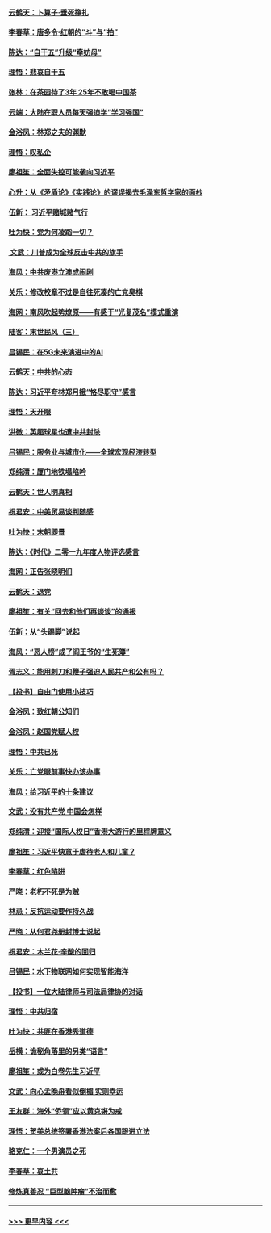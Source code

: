 #### [云鹤天：卜算子‧垂死挣扎](../pages/nsc993/n11739956.md?t=12240444) 
#### [李春草：唐多令‧红朝的“斗”与“拍”](../pages/nsc993/n11739830.md?t=12240444) 
#### [陈达：“自干五”升级“牵妨母”](../pages/nsc993/n11739724.md?t=12240444) 
#### [理悟：悲哀自干五](../pages/nsc993/n11739547.md?t=12240444) 
#### [张林：在茶园待了3年 25年不敢喝中国茶](../pages/nsc993/n11739240.md?t=12240444) 
#### [云端：大陆在职人员每天强迫学“学习强国”](../pages/nsc993/n11738735.md?t=12240444) 
#### [金浴凤：林郑之夫的渊默](../pages/nsc993/n11737735.md?t=12240444) 
#### [理悟：叹私企](../pages/nsc993/n11737715.md?t=12240444) 
#### [廖祖笙：全面失控可能袭向习近平](../pages/nsc993/n11737704.md?t=12240444) 
#### [心升：从《矛盾论》《实践论》的谬误揭去毛泽东哲学家的面纱](../pages/nsc993/n11736962.md?t=12240444) 
#### [伍新： 习近平赌城赌气行](../pages/nsc993/n11736929.md?t=12240444) 
#### [吐为快：党为何凌蹈一切？](../pages/nsc993/n11736915.md?t=12240444) 
#### [ 文武：川普成为全球反击中共的旗手](../pages/nsc993/n11736882.md?t=12240444) 
#### [海风：中共废港立澳成闹剧](../pages/nsc993/n11735857.md?t=12240444) 
#### [关乐：修改校章不过是自往死凑的亡党臭棋](../pages/nsc993/n11735097.md?t=12240444) 
#### [海网：南风吹起势燎原——有感于“光复茂名”模式重演](../pages/nsc993/n11732308.md?t=12240444) 
#### [陆客：末世民风（三）](../pages/nsc993/n11732211.md?t=12240444) 
#### [吕锡民：在5G未来演进中的AI](../pages/nsc993/n11730010.md?t=12240444) 
#### [云鹤天：中共的心态](../pages/nsc993/n11729906.md?t=12240444) 
#### [陈达：习近平夸林郑月娥“恪尽职守”感言](../pages/nsc993/n11729881.md?t=12240444) 
#### [理悟：天开眼](../pages/nsc993/n11729699.md?t=12240444) 
#### [洪微：英超球星也遭中共封杀](../pages/nsc993/n11727243.md?t=12240444) 
#### [吕锡民：服务业与城市化——全球宏观经济转型](../pages/nsc993/n11725845.md?t=12240444) 
#### [郑纯清：厦门地铁塌陷吟](../pages/nsc993/n11725813.md?t=12240444) 
#### [云鹤天：世人明真相](../pages/nsc993/n11725621.md?t=12240444) 
#### [祝君安：中美贸易谈判随感](../pages/nsc993/n11725609.md?t=12240444) 
#### [吐为快：末朝即景](../pages/nsc993/n11723365.md?t=12240444) 
#### [陈达：《时代》二零一九年度人物评选感言](../pages/nsc993/n11723337.md?t=12240444) 
#### [海网：正告张晓明们](../pages/nsc993/n11723228.md?t=12240444) 
#### [云鹤天：退党](../pages/nsc993/n11723056.md?t=12240444) 
#### [廖祖笙：有关“回去和他们再谈谈”的通报](../pages/nsc993/n11722442.md?t=12240444) 
#### [伍新：从“头踢脚”说起](../pages/nsc993/n11722429.md?t=12240444) 
#### [海风：“恶人榜”成了阎王爷的“生死簿”](../pages/nsc993/n11722272.md?t=12240444) 
#### [胥志义：能用剌刀和鞭子强迫人民共产和公有吗？](../pages/nsc993/n11720569.md?t=12240444) 
#### [【投书】自由门使用小技巧](../pages/nsc993/n11720180.md?t=12240444) 
#### [金浴凤：致红朝公知们](../pages/nsc993/n11720563.md?t=12240444) 
#### [金浴凤：赵国党赋人权](../pages/nsc993/n11720533.md?t=12240444) 
#### [理悟：中共已死](../pages/nsc993/n11720233.md?t=12240444) 
#### [关乐：亡党眼前事快办该办事](../pages/nsc993/n11719160.md?t=12240444) 
#### [海风：给习近平的十条建议](../pages/nsc993/n11717616.md?t=12240444) 
#### [文武：没有共产党 中国会怎样](../pages/nsc993/n11717584.md?t=12240444) 
#### [郑纯清：迎接“国际人权日”香港大游行的里程牌意义](../pages/nsc993/n11717417.md?t=12240444) 
#### [廖祖笙：习近平快意于虐待老人和儿童？](../pages/nsc993/n11715313.md?t=12240444) 
#### [李春草：红色陷阱](../pages/nsc993/n11715029.md?t=12240444) 
#### [严晓：老朽不死是为贼](../pages/nsc993/n11712910.md?t=12240444) 
#### [林忌：反抗运动要作持久战](../pages/nsc993/n11712623.md?t=12240444) 
#### [严晓：从何君尧册封博士说起](../pages/nsc993/n11712465.md?t=12240444) 
#### [祝君安：木兰花·辛酸的回归](../pages/nsc993/n11712381.md?t=12240444) 
#### [吕锡民：水下物联网如何实现智能海洋](../pages/nsc993/n11711158.md?t=12240444) 
#### [【投书】一位大陆律师与司法局律协的对话](../pages/nsc993/n11709675.md?t=12240444) 
#### [理悟：中共归宿](../pages/nsc993/n11710059.md?t=12240444) 
#### [吐为快：共匪在香港秀道德](../pages/nsc993/n11709979.md?t=12240444) 
#### [岳横：诡秘角落里的另类“语言”](../pages/nsc993/n11709792.md?t=12240444) 
#### [廖祖笙：或为白卷先生习近平](../pages/nsc993/n11708330.md?t=12240444) 
#### [文武：向心孟晚舟看似倒楣 实则幸运](../pages/nsc993/n11708236.md?t=12240444) 
#### [王友群：海外“侨领”应以黄克锵为戒](../pages/nsc993/n11706176.md?t=12240444) 
#### [理悟：贺美总统签署香港法案后各国跟进立法](../pages/nsc993/n11706853.md?t=12240444) 
#### [骆克仁：一个男演员之死](../pages/nsc993/n11706677.md?t=12240444) 
#### [李春草：哀土共](../pages/nsc993/n11706255.md?t=12240444) 
#### [修炼真善忍 “巨型脑肿瘤”不治而愈](../pages/nsc993/n11705340.md?t=12240444) 

----
#### [ >>> 更早内容 <<< ](../indexes/nsc993-earlier.md)
